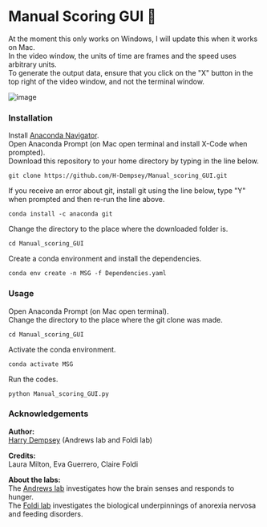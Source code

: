 # Manual Scoring GUI 🐁

At the moment this only works on Windows, I will update this when it works on Mac. <br>
In the video window, the units of time are frames and the speed uses arbitrary units. <br>
To generate the output data, ensure that you click on the "X" button in the top right of the video window, and not the terminal window.

![image](https://user-images.githubusercontent.com/101311642/209245609-7edf5ee1-1ba2-4e52-b23f-ebe55fb55a91.png)

### Installation

Install [Anaconda Navigator](https://www.anaconda.com/products/distribution). <br>
Open Anaconda Prompt (on Mac open terminal and install X-Code when prompted). <br>
Download this repository to your home directory by typing in the line below.
```
git clone https://github.com/H-Dempsey/Manual_scoring_GUI.git
```
If you receive an error about git, install git using the line below, type "Y" when prompted and then re-run the line above.
```
conda install -c anaconda git
```
Change the directory to the place where the downloaded folder is. <br>
```
cd Manual_scoring_GUI
```

Create a conda environment and install the dependencies.
```
conda env create -n MSG -f Dependencies.yaml
```

### Usage
Open Anaconda Prompt (on Mac open terminal). <br>
Change the directory to the place where the git clone was made.
```
cd Manual_scoring_GUI
```

Activate the conda environment.
```
conda activate MSG
```

Run the codes.
```
python Manual_scoring_GUI.py
```

### Acknowledgements

__Author:__ <br>
[Harry Dempsey](https://github.com/H-Dempsey) (Andrews lab and Foldi lab) <br>

__Credits:__ <br>
Laura Milton, Eva Guerrero, Claire Foldi <br>

__About the labs:__ <br>
The [Andrews lab](https://www.monash.edu/discovery-institute/andrews-lab) investigates how the brain senses and responds to hunger. <br>
The [Foldi lab](https://www.monash.edu/discovery-institute/foldi-lab) investigates the biological underpinnings of anorexia nervosa and feeding disorders. <br>
